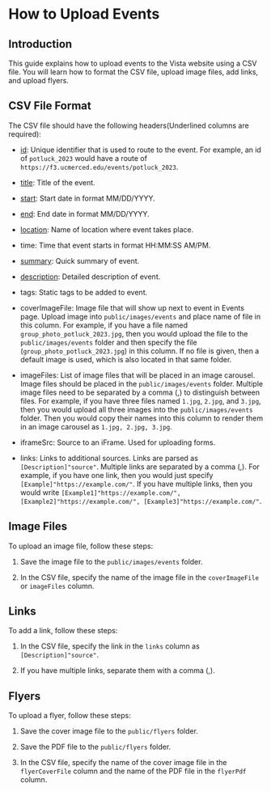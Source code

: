 # How to Upload Events

## Introduction

This guide explains how to upload events to the Vista website using a CSV file. You will learn how to format the CSV file, upload image files, add links, and upload flyers.

## CSV File Format


The CSV file should have the following headers(Underlined columns are required):

- <ins>id</ins>: Unique identifier that is used to route to the event. For example, an id of `potluck_2023` would have a route of `https://f3.ucmerced.edu/events/potluck_2023`.

- <ins>title</ins>: Title of the event.

- <ins>start</ins>: Start date in format MM/DD/YYYY.

- <ins>end</ins>: End date in format MM/DD/YYYY.

- <ins>location</ins>: Name of location where event takes place.

- time: Time that event starts in format HH:MM:SS AM/PM.

- <ins>summary</ins>: Quick summary of event.

- <ins>description</ins>: Detailed description of event.

- tags: Static tags to be added to event.

- coverImageFile: Image file that will show up next to event in Events page. Upload image into `public/images/events` and place name of file in this column. For example, if you have a file named `group_photo_potluck_2023.jpg`, then you would upload the file to the `public/images/events` folder and then specify the file (`group_photo_potluck_2023.jpg`) in this column. If no file is given, then a default image is used, which is also located in that same folder.

- imageFiles: List of image files that will be placed in an image carousel. Image files should be placed in the `public/images/events` folder. Multiple image files need to be separated by a comma (,) to distinguish between files. For example, if you have three files named `1.jpg`, `2.jpg`, and `3.jpg`, then you would upload all three images into the `public/images/events` folder. Then you would copy their names into this column to render them in an image carousel as `1.jpg, 2.jpg, 3.jpg`.

- iframeSrc: Source to an iFrame. Used for uploading forms.

- links: Links to additional sources. Links are parsed as `[Description]"source"`. Multiple links are separated by a comma (,). For example, if you have one link, then you would just specify `[Example]"https://example.com/"`. If you have multiple links, then you would write `[Example1]"https://example.com/", [Example2]"https://example.com/", [Example3]"https://example.com/"`.

## Image Files

To upload an image file, follow these steps:

1. Save the image file to the `public/images/events` folder.

2. In the CSV file, specify the name of the image file in the `coverImageFile` or `imageFiles` column.

## Links

To add a link, follow these steps:

1. In the CSV file, specify the link in the `links` column as `[Description]"source"`.

2. If you have multiple links, separate them with a comma (,).

## Flyers

To upload a flyer, follow these steps:

1. Save the cover image file to the `public/flyers` folder.

2. Save the PDF file to the `public/flyers` folder.

3. In the CSV file, specify the name of the cover image file in the `flyerCoverFile` column and the name of the PDF file in the `flyerPdf` column.
